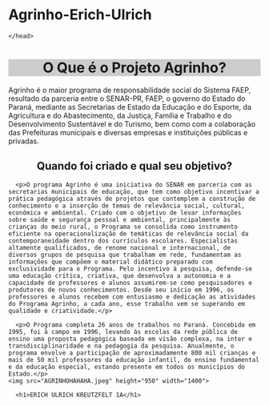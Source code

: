 # Agrinho-Erich-Ulrich
    </head>
<body>
    <h1 style="text-align: center; background: #CCCCCC"><strong>O Que é o Projeto Agrinho?</strong></h1>
      <p>Agrinho é o maior programa de responsabilidade social do Sistema FAEP, resultado da parceria entre o SENAR-PR, FAEP, o governo do Estado do Paraná, mediante as Secretarias de Estado da Educação e do Esporte, da Agricultura e do Abastecimento, da Justiça, Família e Trabalho e do Desenvolvimento Sustentável e do Turismo, bem como com a colaboração das Prefeituras municipais e diversas empresas e instituições públicas e privadas.</p>
    <h2 style="text-align: center"><strong>Quando foi criado e qual seu objetivo?</strong></h2>


      <p>O programa Agrinho é uma iniciativa do SENAR em parceria com as secretarias municipais de educação, que tem como objetivo incentivar a prática pedagógica através de projetos que contemplem a construção de conhecimento e a inserção de temas de relevância social, cultural, econômica e ambiental. Criado com o objetivo de levar informações sobre saúde e segurança pessoal e ambiental, principalmente às crianças do meio rural, o Programa se consolida como instrumento eficiente na operacionalização de temáticas de relevância social da contemporaneidade dentro dos currículos escolares. Especialistas altamente qualificados, de renome nacional e internacional, de diversos grupos de pesquisa que trabalham em rede, fundamentam as informações que compõem o material didático preparado com exclusividade para o Programa. Pelo incentivo à pesquisa, defende-se uma educação crítica, criativa, que desenvolva a autonomia e a capacidade de professores e alunos assumirem-se como pesquisadores e produtores de novos conhecimentos. Desde seu início em 1996, os professores e alunos recebem com entusiasmo e dedicação as atividades do Programa Agrinho, a cada ano, esse trabalho vem se superando em qualidade e criatividade.</p>

      <p>O Programa completa 26 anos de trabalhos no Paraná. Concebido em 1995, foi à campo em 1996, levando às escolas da rede pública de ensino uma proposta pedagógica baseada em visão complexa, na inter e transdisciplinaridade e na pedagogia da pesquisa. Anualmente, o programa envolve a participação de aproximadamente 800 mil crianças e mais de 50 mil professores da educação infantil, do ensino fundamental e da educação especial, estando presente em todos os municípios do Estado.</p>
    <img src="AGRINHOHAHAHA.jpeg" height="950" width="1400">

      <h1>ERICH ULRICH KREUTZFELT 1A</h1>
</body>
</html>
